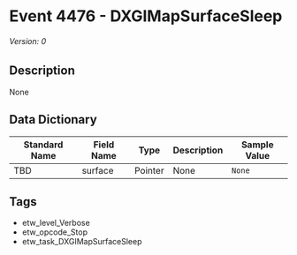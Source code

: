 # Event 4476 - DXGIMapSurfaceSleep
###### Version: 0

## Description
None

## Data Dictionary
|Standard Name|Field Name|Type|Description|Sample Value|
|---|---|---|---|---|
|TBD|surface|Pointer|None|`None`|

## Tags
* etw_level_Verbose
* etw_opcode_Stop
* etw_task_DXGIMapSurfaceSleep
